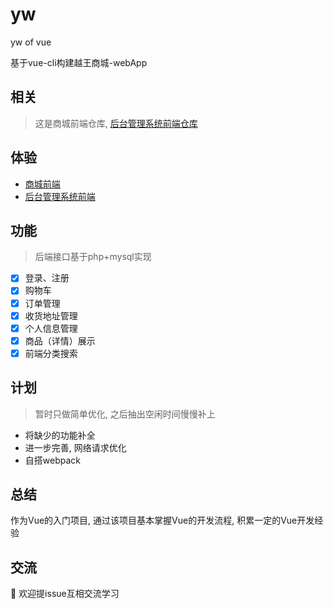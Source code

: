 # yw
yw of vue

基于vue-cli构建越王商城-webApp

## 相关
> 这是商城前端仓库, [后台管理系统前端仓库](https://github.com/rainbowvs/ywwms)

## 体验
- [商城前端](http://rainbowvs.com/yuewang/shop/index.html)
- [后台管理系统前端](http://rainbowvs.com/yuewang/manage/index.html)

## 功能
> 后端接口基于php+mysql实现

- [x] 登录、注册
- [x] 购物车
- [x] 订单管理
- [x] 收货地址管理
- [x] 个人信息管理
- [x] 商品（详情）展示
- [x] 前端分类搜索

## 计划
> 暂时只做简单优化, 之后抽出空闲时间慢慢补上

* 将缺少的功能补全
* 进一步完善, 网络请求优化
* 自搭webpack

  
## 总结
作为Vue的入门项目, 通过该项目基本掌握Vue的开发流程, 积累一定的Vue开发经验

## 交流
:hammer: 欢迎提issue互相交流学习
